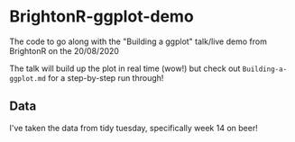 # BrightonR-ggplot-demo
The code to go along with the "Building a ggplot" talk/live demo from BrightonR on the 20/08/2020

The talk will build up the plot in real time (wow!) but check out `Building-a-ggplot.md` for a step-by-step run through!

## Data
I've taken the data from tidy tuesday, specifically week 14 on beer!
